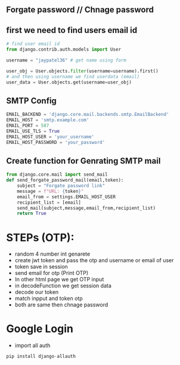 ## Forgate password // Chnage password 
## first we need to find users email id
```py
# find user email id 
from django.contrib.auth.models import User

username = "jaypatel36" # get name using form 

user_obj = User.objects.filter(username=username).first()
# and then using username we find userdata (email)
user_data = User.objects.get(username=user_obj)
```



## SMTP Config
```py
EMAIL_BACKEND = 'django.core.mail.backends.smtp.EmailBackend'
EMAIL_HOST = 'smtp.example.com'
EMAIL_PORT = 587
EMAIL_USE_TLS = True
EMAIL_HOST_USER = 'your_username'
EMAIL_HOST_PASSWORD = 'your_password'
```


## Create function for Genrating SMTP mail
```py
from django.core.mail import send_mail
def send_forgate_password_mail(email,token):
    subject = "Forgate password link"
    message = f"URL: {token}"
    email_from = settings.EMAIL_HOST_USER
    recipient_list = [email]
    send_mail(subject,message,email_from,recipient_list)
    return True 
```



# STEPs (OTP):
- random 4 number int genarete
- create jwt token and pass the otp and username or email of user
- token save in session
- send email for otp (Print OTP)
- In other html page we get OTP input
- in decodeFunction we get session data
- decode our token
- match inpput and token otp 
- both are same then chnage password




# Google Login 
- import all auth 
```py
pip install django-allauth
```